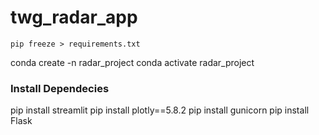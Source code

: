 # twg_radar_app


`pip freeze > requirements.txt`

conda create -n radar_project
conda activate radar_project

### Install Dependecies

pip install streamlit
pip install plotly==5.8.2
pip install gunicorn
pip install Flask
